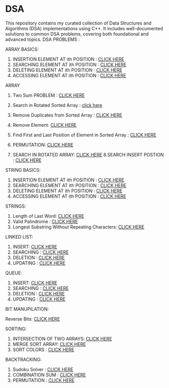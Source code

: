 # DSA
This repository contains my curated collection of Data Structures and Algorithms (DSA) implementations using C++. It includes well-documented solutions to common DSA problems, covering both foundational and advanced topics.
DSA PROBLEMS :


ARRAY BASICS: 
1. INSERTION ELEMENT AT ith POSITION : [CLICK HERE](https://github.com/sephalicoder/DSA-with-C-/blob/main/ARRAY%20BASICS%20/basics2.cpp)
2. SEARCHING ELEMENT AT ith POSITION : [CLICK HERE](https://github.com/sephalicoder/DSA-with-C-/blob/04b4888d9ceb51efc3e66f2891f9e8a833a0e13a/ARRAY%20BASICS%20/basics.cpp)
3. DELETING ELEMENT AT ith POSITION : [CLICK HERE](https://github.com/sephalicoder/DSA-with-C-/blob/main/ARRAY%20BASICS/Deleting.cpp)
4. ACCESSING ELEMENT AT ith POSITION : [CLICK HERE](https://github.com/sephalicoder/DSA-with-C-/blob/main/ARRAY%20BASICS/Accessing.cpp)

ARRAY 
1. Two Sum PROBLEM :  [CLICK HERE ](https://github.com/sephalicoder/DSA-with-C-/blob/b5d79ecf0c674b88ca5eec1766b467514c80aa73/ARRAY/TwoSum.cpp)
2. Search in Rotated Sorted  Array : [click here](https://github.com/sephalicoder/DSA-with-C-/blob/5a29a6be132d9e4b4a440faa4aab65f9be19e22f/ARRAY/Search%20in%20Rotated%20Sorted%20%20Array)
   
3. Remove Duplicates from Sorted Array : [CLICK HERE](https://github.com/sephalicoder/DSA-with-C-/blob/fe4a5c7ae50e8eb69c772c8e0c51b24cb0df9ee0/ARRAY/Remove%20Duplicates%20from%20Sorted%20Array)

4. Remove Element: [CLICK HERE](https://github.com/sephalicoder/DSA-with-C-/blob/b82ea9f9e959842ef9566f1051dd493d8269e40e/ARRAY/Remove%20Element)
5. Find First and Last Position of Element in Sorted Array
: [CLICK HERE](https://github.com/sephalicoder/DSA-with-C-/blob/main/ARRAY/firstandlastpos.cpp)
6.  PERMUTATION: [CLICK HERE](https://github.com/sephalicoder/DSA-with-C-/blob/main/ARRAY/permutation.cpp)
7. SEARCH IN ROTATED ARRAY: [CLICK HERE](https://github.com/sephalicoder/DSA-with-C-/blob/main/ARRAY/searchinarray.cpp)
8.SEARCH INSERT POSTION : [CLICK HERE](https://github.com/sephalicoder/DSA-with-C-/blob/main/ARRAY/searchinsertpos.cpp)

STRING BASICS: 
1. INSERTION ELEMENT AT ith POSITION : [CLICK HERE](https://github.com/sephalicoder/DSA-with-C-/blob/main/STRING%20BASICS/Insertion.cpp)
2. SEARCHING ELEMENT AT ith POSITION : [CLICK HERE](https://github.com/sephalicoder/DSA-with-C-/blob/main/STRING%20BASICS/Searching.cpp)
3. DELETING ELEMENT AT ith POSITION : [CLICK HERE](https://github.com/sephalicoder/DSA-with-C-/blob/main/STRING%20BASICS/Deletion.cpp)
4. ACCESSING ELEMENT AT ith POSITION : [CLICK HERE](https://github.com/sephalicoder/DSA-with-C-/blob/main/STRING%20BASICS/Accessing.cpp)

STRINGS:

1.  Length of Last Word: [CLICK HERE](https://github.com/sephalicoder/DSA-with-C-/blob/eda089c1d468b5ab5cf3e644074ae4d568ee59d9/STRINGS/Length%20of%20Last%20Word)
2. Valid Palindrome :  [CLICK HERE](https://github.com/sephalicoder/DSA-with-C-/blob/8662670f78d8aad9d7d8df317d330aa2b469a638/STRING/Valid%20Palindrome)
3.  Longest Substring Without Repeating Characters: [CLICK HERE](https://github.com/sephalicoder/DSA-with-C-/blob/0550514649f4b702884e074e5998183286fb7b99/STRINGS/Longest%20Substring%20Without%20Repeating%20Characters)

LINKED LIST: 
1. INSERT:  [CLICK HERE](https://github.com/sephalicoder/DSA-with-C-/blob/main/LINKED%20LIST%20/Insert.cpp)
2. SEARCHING :  [CLICK HERE](https://github.com/sephalicoder/DSA-with-C-/blob/main/LINKED%20LIST%20/Search)
3. DELETION :  [CLICK HERE](https://github.com/sephalicoder/DSA-with-C-/blob/main/LINKED%20LIST%20/Delete.cpp)
4. UPDATING :  [CLICK HERE](https://github.com/sephalicoder/DSA-with-C-/blob/main/LINKED%20LIST%20/Update.cpp)

QUEUE:
1. INSERT:  [CLICK HERE](https://github.com/sephalicoder/DSA-with-C-/blob/main/QUEUE/Insert.cpp)
2. SEARCHING :  [CLICK HERE](https://github.com/sephalicoder/DSA-with-C-/blob/main/QUEUE/Search.cpp)
3. DELETION :  [CLICK HERE](https://github.com/sephalicoder/DSA-with-C-/blob/main/QUEUE/Delete.cpp)
4. UPDATING :  [CLICK HERE](https://github.com/sephalicoder/DSA-with-C-/blob/main/QUEUE/Update.cpp)

BIT MANUPILATION: 

Reverse Bits: [CLICK HERE](https://github.com/sephalicoder/DSA-with-C-/blob/main/BIT%20MANUPILATION/Reversebits.cpp)

SORTING:
1. INTERSECTION OF TWO ARRAYS:  [CLICK HERE](https://github.com/sephalicoder/DSA-with-C-/blob/main/SORTING/intersectionoftwoarray.cpp)
2. MERGE SORT ARRAY:  [CLICK HERE](https://github.com/sephalicoder/DSA-with-C-/blob/main/SORTING/mergesortarray.cpp)
3.  SORT COLORS :  [CLICK HERE](https://github.com/sephalicoder/DSA-with-C-/blob/main/SORTING/sortcolors.cpp)

BACKTRACKING:
1. Sudoku Solver :  [CLICK HERE](https://github.com/sephalicoder/DSA-with-C-/blob/main/BACKTRACKING/Sudokusolver.cpp)
2.  COMBINATION SUM :  [CLICK HERE](https://github.com/sephalicoder/DSA-with-C-/blob/main/BACKTRACKING/combinationSum.cpp)
3.   PERMUTATION :  [CLICK HERE](https://github.com/sephalicoder/DSA-with-C-/blob/main/BACKTRACKING/permutation.cpp)
   

